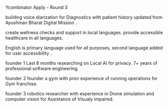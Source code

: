 Ycombinator Apply - Round 3

building voice diarization for Diagnostics with patient history updated from Ayushman Bharat Digital Mission .

create wellness checks and support in local languages. 
provide accessible healthcare in all languages. 

English is primary language used for all purposes,  second language added for user accessibility  .


founder 1 
Last 8 months researching on Local AI for privacy. 7+ years of professional software engineering. 

founder 2
founder a gym with prior experience of running operations for Gym franchise. 

founder 3
robotics researcher with experience in Drone simulation and computer vision for Assistance  of Visualy impaired. 
